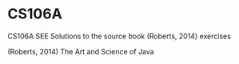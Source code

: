 # CS106A
CS106A SEE Solutions to the source book (Roberts, 2014) exercises

(Roberts, 2014) The Art and Science of Java
